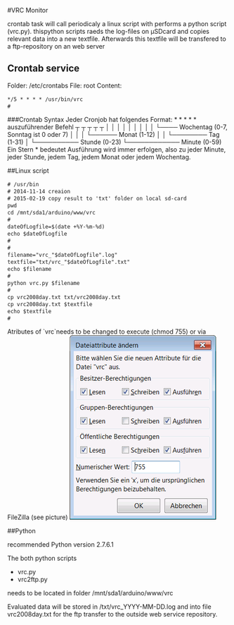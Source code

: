 #VRC Monitor

crontab task will call periodicaly a linux script with performs a python script (vrc.py). thispython scripts raeds the log-files on µSDcard and copies relevant data into a new textfile. Afterwards this textfile will be transfered to a ftp-repository on an web server 

## Crontab service

Folder: /etc/crontabs
File: root
Content:
```unix
*/5 * * * * /usr/bin/vrc
#
```

###Crontab Syntax
Jeder Cronjob hat folgendes Format:
\* \* \* \* \* auszuführender Befehl
 ┬ ┬ ┬ ┬ ┬
 │ │ │ │ │
 │ │ │ │ └──── Wochentag (0-7, Sonntag ist 0 oder 7)
 │ │ │ └────── Monat (1-12)
 │ │ └──────── Tag (1-31)
 │ └────────── Stunde (0-23)
 └──────────── Minute (0-59)
Ein Stern * bedeutet Ausführung wird immer erfolgen, also zu jeder Minute, jeder Stunde, jedem Tag, jedem Monat oder jedem 
Wochentag. 


##Linux script

```script
# /usr/bin
# 2014-11-14 creaion
# 2015-02-19 copy result to 'txt' folder on local sd-card
pwd
cd /mnt/sda1/arduino/www/vrc
#
dateOfLogfile=$(date +%Y-%m-%d)
echo $dateOfLogfile
#
#
filename="vrc_"$dateOfLogfile".log"
textfile="txt/vrc_"$dateOfLogfile".txt"
echo $filename
#
python vrc.py $filename
#
cp vrc2008day.txt txt/vrc2008day.txt
cp vrc2008day.txt $textfile
echo $textfile
# 
```

Atributes of \`vrc\`needs to be changed to execute (chmod 755) or via FileZilla (see picture)
![chmod 755](images/vrcChangedAttributes.png)


##Python

recommended Python version 2.7.6.1

The both python scripts 
* vrc.py
* vrc2ftp.py

needs to be located in folder /mnt/sda1/arduino/www/vrc

Evaluated data will be stored in /txt/vrc_YYYY-MM-DD.log and into
file vrc2008day.txt for the ftp transfer to the outside web service repository.
